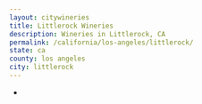 ```yaml
---
layout: citywineries
title: Littlerock Wineries
description: Wineries in Littlerock, CA
permalink: /california/los-angeles/littlerock/
state: ca
county: los angeles
city: littlerock
---
```

-
